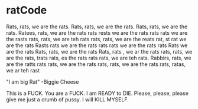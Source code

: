 # ratCode
Rats, rats, we are the rats.
Rats, rats, we are the rats.
Rats, rats, we are the rats.
Ratees, rats, we are the rats
rats rests we are the rats
rats rats we are the rasts
rats, rats, we are teh rats
rats, rats, we are the reats
rat, st rat we are the rats
Rasts rats we are the rats
rats rats we are the rats
rats Rats we are the rats
Rats, rats, we are the rats
Rats, rats , we ar the rats
rats, rats, we are the rats,
trats rats, es the rats
rats rats, we are teh rats.
Rabbirs, rats, we are the ratts
rats rats, we are the rats
rats, rats, we are the rats
rats, ratas, we ar teh rast


"I am big Rat"
-Biggie Cheese


This is a FUCK. You are a FUCK.  I am READY to DIE.  Please, please, please give me just a crumb of pussy.  I will KILL MYSELF.









